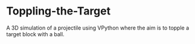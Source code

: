 # Toppling-the-Target
A 3D simulation of a projectile using VPython where the aim is to topple a target block with a ball.
